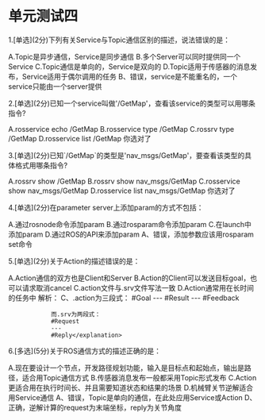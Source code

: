 # 单元测试四
<quiz>
    <question>
        <p>1.[单选](2分)下列有关Service与Topic通信区别的描述，说法错误的是：</p>
        <answer>A.Topic是异步通信，Service是同步通信</answer>
        <answer correct>B.多个Server可以同时提供同一个Service</answer>
        <answer>C.Topic通信是单向的，Service是双向的</answer>
        <answer>D.Topic适用于传感器的消息发布，Service适用于偶尔调用的任务</answer>
        <explanation> B、错误，service是不能重名的，一个service只能由一个server提供</explanation>
    </question>
</quiz>

<quiz>
    <question>
        <p>2.[单选](2分)已知一个service叫做'/GetMap'，查看该service的类型可以用哪条指令?</p>
        <answer>A.rosservice echo /GetMap</answer>
        <answer correct>B.rosservice type /GetMap</answer>
        <answer>C.rossrv type /GetMap</answer>
        <answer>D.rosservice list /GetMap</answer>
        <explanation>你选对了</explanation>
    </question>
</quiz>

<quiz>
    <question>
        <p>3.[单选](2分)已知`/GetMap`的类型是'nav_msgs/GetMap'，要查看该类型的具体格式用哪条指令?</p>
        <answer>A.rossrv show /GetMap</answer>
        <answer correct>B.rossrv show nav_msgs/GetMap</answer>
        <answer>C.rosservice show nav_msgs/GetMap</answer>
        <answer>D.rosservice list nav_msgs/GetMap</answer>
        <explanation>你选对了</explanation>
    </question>
</quiz>

<quiz>
    <question>
        <p>4.[单选](2分)在parameter server上添加param的方式不包括：</p>
        <answer correct>A.通过rosnode命令添加param</answer>
        <answer>B.通过rosparam命令添加param</answer>
        <answer>C.在launch中添加param</answer>
        <answer>D.通过ROS的API来添加param</answer>
        <explanation>A、错误，添加参数应该用rosparam set命令</explanation>
    </question>
</quiz>

<quiz>
    <question>
        <p>5.[单选](2分)关于Action的描述错误的是：</p>
        <answer correct>A.Action通信的双方也是Client和Server</answer>
        <answer>B.Action的Client可以发送目标goal，也可以请求取消cancel</answer>
        <answer>C.action文件与.srv文件写法一致</answer>
        <answer>D.Action通常用在长时间的任务中    </answer>
        <explanation>解析：  C、.action为三段式：
                #Goal
                ---
                #Result
                ---
                #Feedback

                而.srv为两段式：
                #Request
                ---
                #Reply</explanation>
                
</question>
</quiz>

<quiz>
    <question multiple>
        <p>6.[多选](5分)关于ROS通信方式的描述正确的是：</p>
        <answer>A.现在要设计一个节点，开发路径规划功能，输入是目标点和起始点，输出是路径，适合用Topic通信方式</answer>
        <answer correct>B.传感器消息发布一般都采用Topic形式发布</answer>
        <answer correct>C.Action更适合用在执行时间长、并且需要知道状态和结果的场景</answer>
        <answer correct>D.机械臂关节逆解适合用Service通信</answer>
        <explanation> A、错误，Topic是单向的通信，在此处应用Service或Action  D、正确，逆解计算的request为末端坐标，reply为关节角度</explanation>
    </question>
</quiz>

